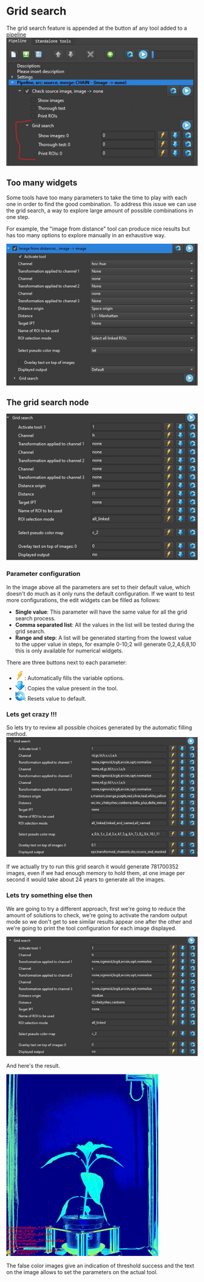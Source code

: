 # Grid search

The grid search feature is appended at the button af any tool added to a [pipeline](pipelines.md)
![Small grid search](images/md_image_10.jpg)

## Too many widgets

Some tools have too many parameters to take the time to play with each one in order to find the good combination. To address this issue we can use the grid search, a way to explore large amount of possible combinations in one step.

For example, the "image from distance" tool can produce nice results but has too many options to explore manually in an exhaustive way.

![Distance threshold](./images/grid_search_tool.jpg)

## The grid search node

![Grid search](./images/grid_search_gs.jpg)

### Parameter configuration

In the image above all the parameters are set to their default value, which doesn't do much as it only runs the default configuration. If we want to test more configurations, the edit widgets can be filled as follows:

- **Single value**: This parameter will have the same value for all the grid search process.
- **Comma separated list**: All the values in the list will be tested during the grid search.
- **Range and step**: A list will be generated starting from the lowest value to the upper value in steps, for example 0-10;2 will generate 0,2,4,6,8,10 this is only available for numerical widgets.

There are three buttons next to each parameter:

- ![auto fill](./images/icon_lightning.png): Automatically fills the variable options.
- ![auto fill](./images/icon_down.png): Copies the value present in the tool.
- ![auto fill](./images/icon_refresh.png): Resets value to default.

### Lets get crazy !!!

So lets try to review all possible choices generated by the automatic filling method.
![Grid search](./images/grid_search_crazy.jpg)

If we actually try to run this grid search it would generate 781700352 images, even if we had enough memory to hold them, at one image per second it would take about 24 years to generate all the images.

### Lets try something else then

We are going to try a different approach, first we're going to reduce the amount of solutions to check, we're going to activate the random output mode so we don't get to see similar results appear one after the other and we're going to print the tool configuration for each image displayed.

![Grid search](./images/grid_search_sane.jpg)

And here's the result.

![Grid search](./images/grid_search_output.gif)

The false color images give an indication of threshold success and the text on the image allows to set the parameters on the actual tool.
